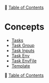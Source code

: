 🔖 [Table of Contents](../README.md)

# Concepts

- [Tasks](task/README.md)
- [Task Group](task-group.md)
- [Task Inputs](task-input/README.md)
- [Task Env](task-env.md)
- [Task EnvFile](task-env-file.md)
- [Template](template.md)

🔖 [Table of Contents](../README.md)